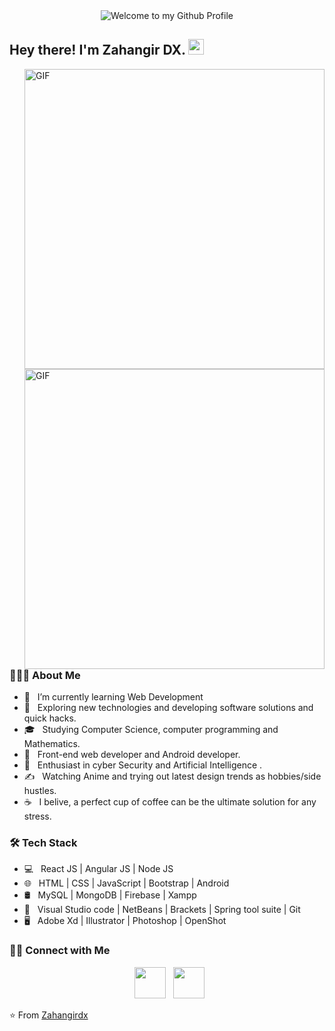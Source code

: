 <div align="center">
  <img src="https://user-images.githubusercontent.com/56519178/121331512-c1b2bc80-c938-11eb-9563-82e5943eda13.png?raw=true" style="max-width: 100%;" alt="Welcome to my Github Profile" />
</div>
<h2> Hey there! I'm Zahangir DX. <img src="https://github.com/souvikguria98/souvikguria98/blob/master/Hi.gif" width="25"></h2>
<img align="right" alt="GIF" src="https://media.giphy.com/media/xT9IgzoKnwFNmISR8I/giphy.gif" width="480"/>
<img align="right" alt="GIF" src="https://media.giphy.com/media/xT9IgzoKnwFNmISR8I/giphy.gif" width="480"/>


<h3> 👨🏻‍💻 About Me </h3>

- 🔭 &nbsp; I’m currently learning Web Development
- 🤔 &nbsp; Exploring new technologies and developing software solutions and quick hacks.
- 🎓 &nbsp; Studying Computer Science, computer programming and Mathematics.
- 💼 &nbsp; Front-end web developer and Android developer.
- 🌱 &nbsp; Enthusiast in cyber Security and Artificial Intelligence .
- ✍️ &nbsp; Watching Anime and trying out latest design trends as hobbies/side hustles.
- ☕ &nbsp; I belive, a perfect cup of coffee can be the ultimate solution for any stress. 

<h3>🛠 Tech Stack</h3>

- 💻 &nbsp;	React JS | Angular JS | Node JS    
- 🌐 &nbsp; HTML | CSS | JavaScript | Bootstrap | Android
- 🛢 &nbsp; MySQL | MongoDB | Firebase | Xampp
- 🔧 &nbsp; Visual Studio code | NetBeans | Brackets | Spring tool suite | Git
- 🖥 &nbsp; Adobe Xd | Illustrator | Photoshop | OpenShot

<!-- [![Top Langs](https://github-readme-stats.vercel.app/api/top-langs/?username=devSouvik&layout=compact&text_color=daf7dc&bg_color=151515)](https://github.com/devSouvik/github-readme-stats) -->


<h3> 🤝🏻 Connect with Me </h3>

<p align="center"> 
&nbsp; <a href="https://www.instagram.com/zahangir_dx/" target="_blank" rel="noopener noreferrer"><img src="https://user-images.githubusercontent.com/56519178/121336399-4a335c00-c93d-11eb-908f-cb307c7004a5.png" width="50" /></a>
&nbsp; <a href="mailto:zahangir.dx@gmail.com" target="_blank" rel="noopener noreferrer"><img src="https://user-images.githubusercontent.com/56519178/121336635-8797e980-c93d-11eb-93ef-0a1226690ee0.png"  width="50" /></a>
</p>

⭐️ From [Zahangirdx](https://github.com/zahangirdx)
